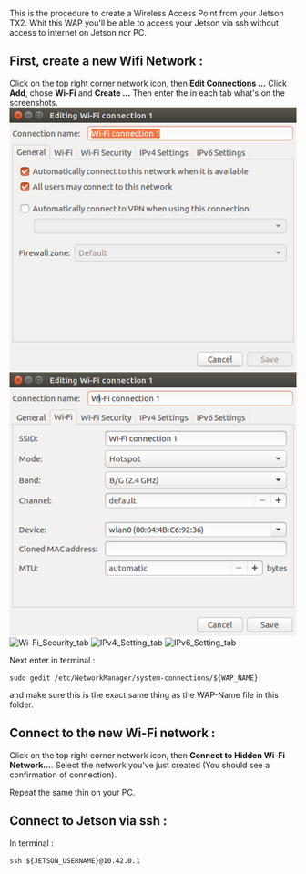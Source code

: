 
This is the procedure to create a Wireless Access Point from your Jetson TX2. Whit this WAP you'll be able to access your Jetson via ssh without access to internet on Jetson nor PC.

## First, create a new Wifi Network :

Click on the top right corner network icon, then **Edit Connections ...** 
Click **Add**, chose **Wi-Fi** and **Create ...**
Then enter the in each tab what's on the screenshots.
![General_tab](/Deleaves/CreateWAP/Screenshot/General_tab.png)
![Wi-Fi_tab](/Deleaves/CreateWAP/Screenshot/Wi-Fi_tab.png)
![Wi-Fi_Security_tab](/Deleaves/CreateWAP/Screenshot/Wi-Fi_Security_tab.png)
![IPv4_Setting_tab](/Deleaves/CreateWAP/Screenshot/IPv4_Setting_tab.png)
![IPv6_Setting_tab](/Deleaves/CreateWAP/Screenshot/IPv6_Setting_tab.png)


Next enter in terminal :
```
sudo gedit /etc/NetworkManager/system-connections/${WAP_NAME}
```
and make sure this is the exact same thing as the WAP-Name file in this folder.
## Connect to the new Wi-Fi network :

Click on the top right corner network icon, then **Connect to Hidden Wi-Fi Network...**.
Select the network you've just created (You should see a confirmation of connection).

Repeat the same thin on your PC.

## Connect to Jetson via ssh :

In terminal :
```
ssh ${JETSON_USERNAME}@10.42.0.1
```





 




